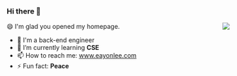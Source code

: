 <!--
**EayonLee/EayonLee** is a ✨ _special_ ✨ repository because its `README.md` (this file) appears on your GitHub profile.

Here are some ideas to get you started:

- 🔭 I’m currently working on ...
- 🌱 I’m currently learning ...
- 👯 I’m looking to collaborate on ...
- 🤔 I’m looking for help with ...
- 💬 Ask me about ...
- 📫 How to reach me: ...
- 😄 Pronouns: ...
- ⚡ Fun fact: ...
-->



### Hi there 👋

<img align="right" src="https://github-readme-stats.vercel.app/api?username=EayonLee&show_icons=true&icon_color=CE1D2D&text_color=718096&bg_color=ffffff&hide_title=true" />


😄 I'm glad you opened my homepage.

- 🔭 I'm a back-end engineer
- 🌱 I’m currently learning **CSE**
- 📫 How to reach me: www.eayonlee.com
- ⚡ Fun fact: **Peace**
